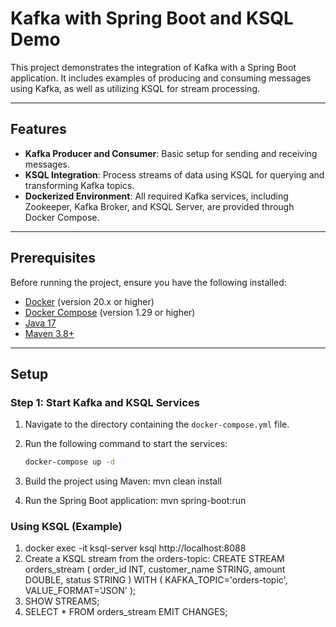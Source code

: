 # Kafka with Spring Boot and KSQL Demo

This project demonstrates the integration of Kafka with a Spring Boot application. It includes examples of producing and consuming messages using Kafka, as well as utilizing KSQL for stream processing.

---

## Features
- **Kafka Producer and Consumer**: Basic setup for sending and receiving messages.
- **KSQL Integration**: Process streams of data using KSQL for querying and transforming Kafka topics.
- **Dockerized Environment**: All required Kafka services, including Zookeeper, Kafka Broker, and KSQL Server, are provided through Docker Compose.

---

## Prerequisites

Before running the project, ensure you have the following installed:

- [Docker](https://www.docker.com/products/docker-desktop) (version 20.x or higher)
- [Docker Compose](https://docs.docker.com/compose/install/) (version 1.29 or higher)
- [Java 17](https://adoptopenjdk.net/)
- [Maven 3.8+](https://maven.apache.org/download.cgi)

---

## Setup

### Step 1: Start Kafka and KSQL Services

1. Navigate to the directory containing the `docker-compose.yml` file.

2. Run the following command to start the services:
   ```bash
   docker-compose up -d
   
3. Build the project using Maven:
   mvn clean install
4. Run the Spring Boot application:
   mvn spring-boot:run
   
### Using KSQL (Example)
1. docker exec -it ksql-server ksql http://localhost:8088
2. Create a KSQL stream from the orders-topic:
CREATE STREAM orders_stream (
    order_id INT,
    customer_name STRING,
    amount DOUBLE,
    status STRING
) WITH (
    KAFKA_TOPIC='orders-topic',
    VALUE_FORMAT='JSON'
);
3. SHOW STREAMS;
4. SELECT * FROM orders_stream EMIT CHANGES;